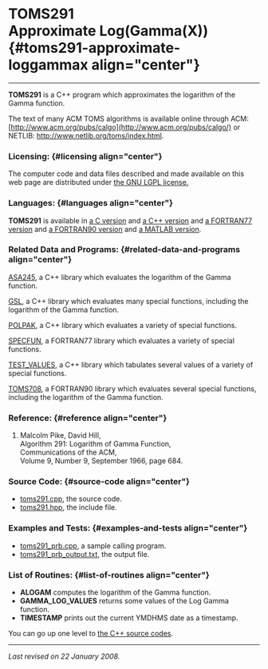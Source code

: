 TOMS291\
Approximate Log(Gamma(X)) {#toms291-approximate-loggammax align="center"}
=========================

------------------------------------------------------------------------

**TOMS291** is a C++ program which approximates the logarithm of the
Gamma function.

The text of many ACM TOMS algorithms is available online through ACM:
[http://www.acm.org/pubs/calgo](http://www.acm.org/pubs/calgo/) or
NETLIB: <http://www.netlib.org/toms/index.html>.

### Licensing: {#licensing align="center"}

The computer code and data files described and made available on this
web page are distributed under [the GNU LGPL
license.](../../txt/gnu_lgpl.txt)

### Languages: {#languages align="center"}

**TOMS291** is available in [a C
version](../../c_src/toms291/toms291.html) and [a C++
version](../../cpp_src/toms291/toms291.html) and [a FORTRAN77
version](../../f77_src/toms291/toms291.html) and [a FORTRAN90
version](../../f_src/toms291/toms291.html) and [a MATLAB
version](../../m_src/toms291/toms291.html).

### Related Data and Programs: {#related-data-and-programs align="center"}

[ASA245](../../cpp_src/asa245/asa245.html), a C++ library which
evaluates the logarithm of the Gamma function.

[GSL](../../cpp_src/gsl/gsl.html), a C++ library which evaluates many
special functions, including the logarithm of the Gamma function.

[POLPAK](../../cpp_src/polpak/polpak.html), a C++ library which
evaluates a variety of special functions.

[SPECFUN](../../f77_src/specfun/specfun.html), a FORTRAN77 library which
evaluates a variety of special functions.

[TEST\_VALUES](../../cpp_src/test_values/test_values.html), a C++
library which tabulates several values of a variety of special
functions.

[TOMS708](../../f_src/toms708/toms708.html), a FORTRAN90 library which
evaluates several special functions, including the logarithm of the
Gamma function.

### Reference: {#reference align="center"}

1.  Malcolm Pike, David Hill,\
    Algorithm 291: Logarithm of Gamma Function,\
    Communications of the ACM,\
    Volume 9, Number 9, September 1966, page 684.

### Source Code: {#source-code align="center"}

-   [toms291.cpp](toms291.cpp), the source code.
-   [toms291.hpp](toms291.hpp), the include file.

### Examples and Tests: {#examples-and-tests align="center"}

-   [toms291\_prb.cpp](toms291_prb.cpp), a sample calling program.
-   [toms291\_prb\_output.txt](toms291_prb_output.txt), the output file.

### List of Routines: {#list-of-routines align="center"}

-   **ALOGAM** computes the logarithm of the Gamma function.
-   **GAMMA\_LOG\_VALUES** returns some values of the Log Gamma
    function.
-   **TIMESTAMP** prints out the current YMDHMS date as a timestamp.

You can go up one level to [the C++ source codes](../cpp_src.html).

------------------------------------------------------------------------

*Last revised on 22 January 2008.*
